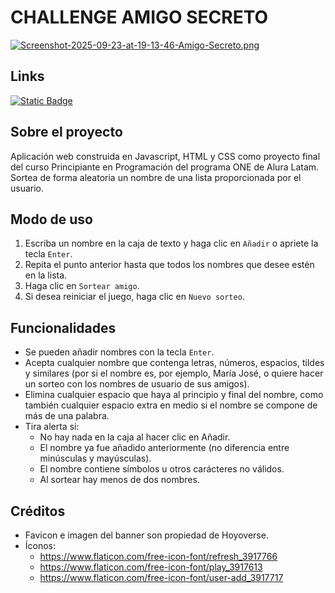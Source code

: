 # CHALLENGE AMIGO SECRETO
[![Screenshot-2025-09-23-at-19-13-46-Amigo-Secreto.png](https://i.postimg.cc/mk5hXRY1/amigo-secreto-ss.png)](https://postimg.cc/SYcyRBtm)

## Links
[![Static Badge](https://img.shields.io/badge/GitHub_Pages-%23222222)](https://suan801.github.io/juego-amigo-secreto/)

## Sobre el proyecto

Aplicación web construida en Javascript, HTML y CSS como proyecto final del curso Principiante en Programación del programa ONE de Alura Latam. Sortea de forma aleatoria un nombre de una lista proporcionada por el usuario.

## Modo de uso
1. Escriba un nombre en la caja de texto y haga clic en `Añadir` o apriete la tecla `Enter`.
2. Repita el punto anterior hasta que todos los nombres que desee estén en la lista.
3. Haga clic en `Sortear amigo`.
4. Si desea reiniciar el juego, haga clic en `Nuevo sorteo`.

## Funcionalidades
* Se pueden añadir nombres con la tecla `Enter`.
* Acepta cualquier nombre que contenga letras, números, espacios, tildes y similares (por si el nombre es, por ejemplo, María José, o quiere hacer un sorteo con los nombres de usuario de sus amigos).
* Elimina cualquier espacio que haya al principio y final del nombre, como también cualquier espacio extra en medio si el nombre se compone de más de una palabra.
* Tira alerta si:
  + No hay nada en la caja al hacer clic en Añadir.
  + El nombre ya fue añadido anteriormente (no diferencia entre minúsculas y mayúsculas).
  + El nombre contiene símbolos u otros carácteres no válidos.
  + Al sortear hay menos de dos nombres.

## Créditos
* Favicon e imagen del banner son propiedad de Hoyoverse.
* Íconos:
  + https://www.flaticon.com/free-icon-font/refresh_3917766
  + https://www.flaticon.com/free-icon-font/play_3917613
  + https://www.flaticon.com/free-icon-font/user-add_3917717
